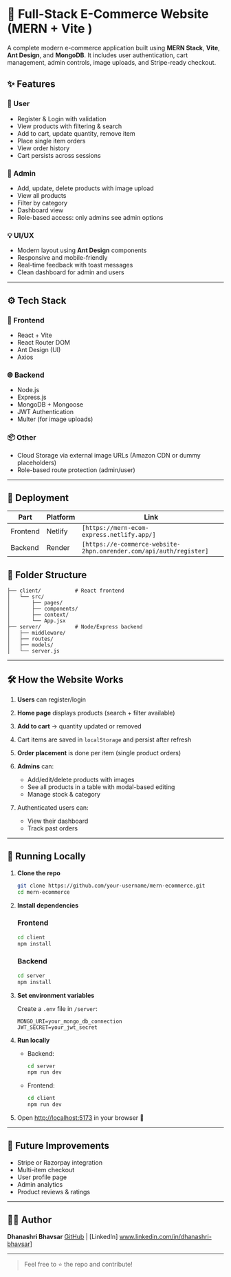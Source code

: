 # 🛒 Full-Stack E-Commerce Website (MERN + Vite )

A complete modern e-commerce application built using **MERN Stack**, **Vite**, **Ant Design**, and **MongoDB**.
It includes user authentication, cart management, admin controls, image uploads, and Stripe-ready checkout.

## ✨ Features

### 👤 User
- Register & Login with validation
- View products with filtering & search
- Add to cart, update quantity, remove item
- Place single item orders
- View order history
- Cart persists across sessions

### 🔐 Admin
- Add, update, delete products with image upload
- View all products
- Filter by category
- Dashboard view
- Role-based access: only admins see admin options

### 💡 UI/UX
- Modern layout using **Ant Design** components
- Responsive and mobile-friendly
- Real-time feedback with toast messages
- Clean dashboard for admin and users

---

## ⚙️ Tech Stack

### 🔧 Frontend
- React + Vite
- React Router DOM
- Ant Design (UI)
- Axios

### 🌐 Backend
- Node.js
- Express.js
- MongoDB + Mongoose
- JWT Authentication
- Multer (for image uploads)

### 📦 Other
- Cloud Storage via external image URLs (Amazon CDN or dummy placeholders)
- Role-based route protection (admin/user)

---

## 🚀 Deployment

| Part       | Platform  | Link |
|------------|-----------|------|
| Frontend   | Netlify   | `[https://mern-ecom-express.netlify.app/]` |
| Backend    | Render    | `[https://e-commerce-website-2hpn.onrender.com/api/auth/register]` |

## 📂 Folder Structure
````
├── client/           # React frontend
│   └── src/
│       ├── pages/
│       ├── components/
│       ├── context/
│       └── App.jsx
├── server/           # Node/Express backend
│   ├── middleware/
│   ├── routes/
│   ├── models/
│   └── server.js
````

---

## 🛠️ How the Website Works

1. **Users** can register/login
2. **Home page** displays products (search + filter available)
3. **Add to cart** → quantity updated or removed
4. Cart items are saved in `localStorage` and persist after refresh
5. **Order placement** is done per item (single product orders)
6. **Admins** can:

   * Add/edit/delete products with images
   * See all products in a table with modal-based editing
   * Manage stock & category
7. Authenticated users can:

   * View their dashboard
   * Track past orders

---

## 🧪 Running Locally

1. **Clone the repo**

   ```bash
   git clone https://github.com/your-username/mern-ecommerce.git
   cd mern-ecommerce
   ```

2. **Install dependencies**

   ### Frontend

   ```bash
   cd client
   npm install
   ```

   ### Backend

   ```bash
   cd server
   npm install
   ```

3. **Set environment variables**

   Create a `.env` file in `/server`:

   ```env
   MONGO_URI=your_mongo_db_connection
   JWT_SECRET=your_jwt_secret
   ```

4. **Run locally**

   * Backend:

     ```bash
     cd server
     npm run dev
     ```

   * Frontend:

     ```bash
     cd client
     npm run dev
     ```

5. Open [http://localhost:5173](http://localhost:5173) in your browser 🚀

---

## 🧠 Future Improvements

* Stripe or Razorpay integration
* Multi-item checkout
* User profile page
* Admin analytics
* Product reviews & ratings

---

## 👨‍💻 Author

**Dhanashri Bhavsar**
[GitHub](https://github.com/dhanashri-code) | [LinkedIn] www.linkedin.com/in/dhanashri-bhavsar]

---

> Feel free to ⭐ the repo and contribute!

